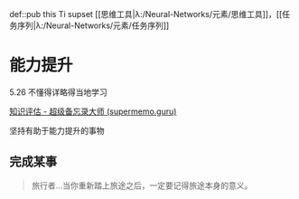 def::pub this Ti supset [[思维工具|λ:/Neural-Networks/元素/思维工具]]，[[任务序列|λ:/Neural-Networks/元素/任务序列]]


# 能力提升

5.26 不懂得详略得当地学习

[知识评估 - 超级备忘录大师 (supermemo.guru)](https://supermemo.guru/wiki/Knowledge_valuation)

坚持有助于能力提升的事物

## 完成某事

> 旅行者...当你重新踏上旅途之后，一定要记得旅途本身的意义。
